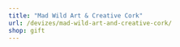 ```yaml
---
title: "Mad Wild Art & Creative Cork"
url: /devizes/mad-wild-art-and-creative-cork/
shop: gift
---
```

